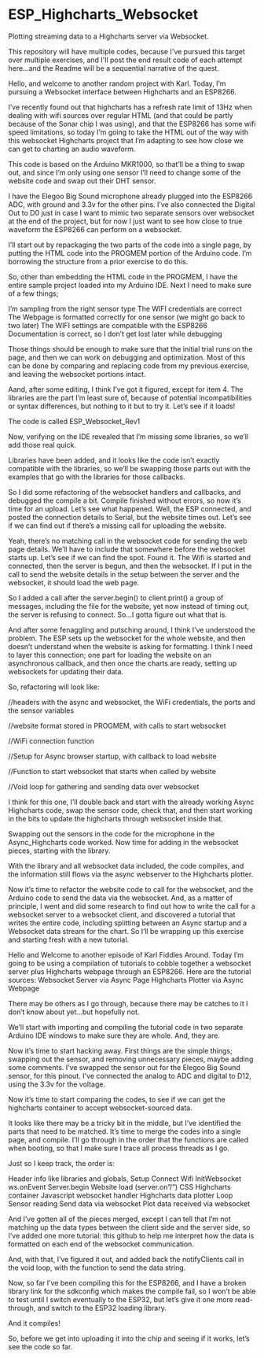 # ESP_Highcharts_Websocket
Plotting streaming data to a Highcharts server via Websocket.

This repository will have multiple codes, because I've pursued this target over multiple exercises, and I'll post the end result code of each attempt here...and the Readme will be a sequential narrative of the quest. 

Hello, and welcome to another random project with Karl. 
Today, I’m pursuing a Websocket interface between Highcharts and an ESP8266. 

I’ve recently found out that highcharts has a refresh rate limit of 13Hz when dealing with wifi sources over regular HTML (and that could be partly because of the Sonar chip I was using), and that the ESP8266 has some wifi speed limitations, so today I’m going to take the HTML out of the way with this websocket Highcharts project that I’m adapting to see how close we can get to charting an audio waveform. 

This code is based on the Arduino MKR1000, so that’ll be a thing to swap out, and since I’m only using one sensor I’ll need to change some of the website code and swap out their DHT sensor. 

I have the Elegoo Big Sound microphone already plugged into the ESP8266 ADC, with ground and 3.3v for the other pins. I’ve also connected the Digital Out to D0 just in case I want to mimic two separate sensors over websocket at the end of the project, but for now I just want to see how close to true waveform the ESP8266 can perform on a websocket. 

I’ll start out by repackaging the two parts of the code into a single page, by putting the HTML code into the PROGMEM portion of the Arduino code. I’m borrowing the structure from a prior exercise to do this. 

So, other than embedding the HTML code in the PROGMEM, I have the entire sample project loaded into my Arduino IDE. Next I need to make sure of a few things;

I’m sampling from the right sensor type
The WIFI credentials are correct
The Webpage is formatted correctly for one sensor (we might go back to two later)
The WIFI settings are compatible with the ESP8266
Documentation is correct, so I don’t get lost later while debugging

Those things should be enough to make sure that the initial trial runs on the page, and then we can work on debugging and optimization. Most of this can be done by comparing and replacing code from my previous exercise, and leaving the websocket portions intact. 

Aand, after some editing, I think I’ve got it figured, except for item 4. The libraries are the part I’m least sure of, because of potential incompatibilities or syntax differences, but nothing to it but to try it. Let’s see if it loads!

The code is called ESP_Websocket_Rev1

Now, verifying on the IDE revealed that I’m missing some libraries, so we’ll add those real quick.

Libraries have been added, and it looks like the code isn’t exactly compatible with the libraries, so we’ll be swapping those parts out with the examples that go with the libraries for those callbacks. 

So I did some refactoring of the websocket handlers and callbacks, and debugged the compile a bit. Compile finished without errors, so now it’s time for an upload. Let’s see what happened. Well, the ESP connected, and posted the connection details to Serial, but the website times out. Let’s see if we can find out if there’s a missing call for uploading the website.

Yeah, there’s no matching call in the websocket code for sending the web page details. We’ll have to include that somewhere before the websocket starts up. Let’s see if we can find the spot. Found it. The Wifi is started and connected, then the server is begun, and then the websocket. If I put in the call to send the website details in the setup between the server and the websocket, it should load the web page. 

So I added a call after the server.begin() to client.print() a group of messages, including the file for the website, yet now instead of timing out, the server is refusing to connect. So…I gotta figure out what that is. 

And after some fenaggling and putsching around, I think I’ve understood the problem. The ESP sets up the websocket for the whole website, and then doesn’t understand when the website is asking for formatting. I think I need to layer this connection; one part for loading the website on an asynchronous callback, and then once the charts are ready, setting up websockets for updating their data. 

So, refactoring will look like:

//headers with the async and websocket, the WiFi credentials, the ports and the sensor variables

//website format stored in PROGMEM, with calls to start websocket

//WiFi connection function

//Setup for Async browser startup, with callback to load website

//Function to start websocket that starts when called by website

//Void loop for gathering and sending data over websocket

I think for this one, I’ll double back and start with the already working Async Highcharts code, swap the sensor code, check that, and then start working in the bits to update the highcharts through websocket inside that. 

Swapping out the sensors in the code for the microphone in the Async_Highcharts code worked. Now time for adding in the websocket pieces, starting with the library.

With the library and all websocket data included, the code compiles, and the information still flows via the async webserver to the Highcharts plotter. 

Now it’s time to refactor the website code to call for the websocket, and the Arduino code to send the data via the websocket. And, as a matter of principle, I went and did some research to find out how to write the call for a websocket server to a websocket client, and discovered a tutorial that writes the entire code, including splitting between an Async startup and a Websocket data stream for the chart. So I’ll be wrapping up this exercise and starting fresh with a new tutorial. 


Hello and Welcome to another episode of Karl Fiddles Around. Today I’m going to be using a compilation of tutorials to cobble together a websocket server plus Highcharts webpage through an ESP8266. Here are the tutorial sources: 
Websocket Server via Async Page
Highcharts Plotter via Async Webpage

There may be others as I go through, because there may be catches to it I don’t know about yet…but hopefully not. 

We’ll start with importing and compiling the tutorial code in two separate Arduino IDE windows to make sure they are whole. And, they are. 

Now it’s time to start hacking away. First things are the simple things; swapping out the sensor, and removing unnecessary pieces, maybe adding some comments. I’ve swapped the sensor out for the Elegoo Big Sound sensor, for this pinout. I've connected the analog to ADC and digital to D12, using the 3.3v for the voltage. 

Now it’s time to start comparing the codes, to see if we can get the highcharts container to accept websocket-sourced data. 

It looks like there may be a tricky bit in the middle, but I’ve identified the parts that need to be matched. It’s time to merge the codes into a single page, and compile. I’ll go through in the order that the functions are called when booting, so that I make sure I trace all process threads as I go. 

Just so I keep track, the order is:


Header info like libraries and globals, 
Setup 
	Connect Wifi
InitWebsocket
	ws.onEvent
Server.begin
Website load (server.on”/”)
	CSS
	Highcharts container
	Javascript websocket handler
		Highcharts data plotter
Loop
	Sensor reading
	Send data via websocket
	Plot data received via websocket


And I’ve gotten all of the pieces merged, except I can tell that I’m not matching up the data types between the client side and the server side, so I’ve added one more tutorial: this github to help me interpret how the data is formatted on each end of the websocket communication. 

And, with that, I’ve figured it out, and added back the notifyClients call in the void loop, with the function to send the data string. 

Now, so far I’ve been compiling this for the ESP8266, and I have a broken library link for the sdkconfig which makes the compile fail, so I won’t be able to test until I switch eventually to the ESP32, but let’s give it one more read-through, and switch to the ESP32 loading library. 

And it compiles! 

So, before we get into uploading it into the chip and seeing if it works, let’s see the code so far. 

